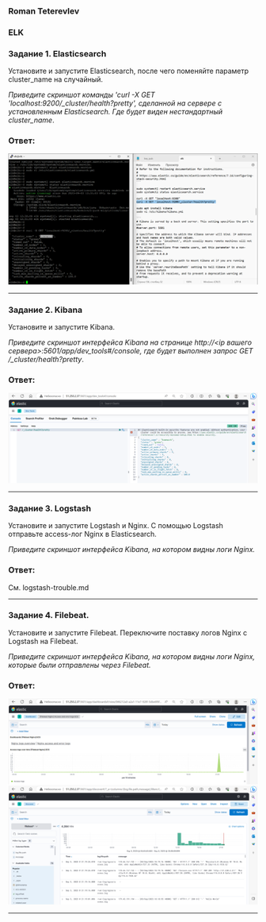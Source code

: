 ### Roman Teterevlev

### ELK

### Задание 1. Elasticsearch 

Установите и запустите Elasticsearch, после чего поменяйте параметр cluster_name на случайный. 

*Приведите скриншот команды 'curl -X GET 'localhost:9200/_cluster/health?pretty', сделанной на сервере с установленным Elasticsearch. Где будет виден нестандартный cluster_name*.

### Ответ:

![alt text](https://github.com/Roman-Teterevlev/SYS-21_11-03/blob/main/11-03_1.1.png)

---

### Задание 2. Kibana

Установите и запустите Kibana.

*Приведите скриншот интерфейса Kibana на странице http://<ip вашего сервера>:5601/app/dev_tools#/console, где будет выполнен запрос GET /_cluster/health?pretty*.

### Ответ:

![alt text](https://github.com/Roman-Teterevlev/SYS-21_11-03/blob/main/11-03_2.1.png)

---

### Задание 3. Logstash

Установите и запустите Logstash и Nginx. С помощью Logstash отправьте access-лог Nginx в Elasticsearch. 

*Приведите скриншот интерфейса Kibana, на котором видны логи Nginx.*

### Ответ:

См. logstash-trouble.md

---

### Задание 4. Filebeat. 

Установите и запустите Filebeat. Переключите поставку логов Nginx с Logstash на Filebeat. 

*Приведите скриншот интерфейса Kibana, на котором видны логи Nginx, которые были отправлены через Filebeat.*

### Ответ:

![alt text](https://github.com/Roman-Teterevlev/SYS-21_11-03/blob/main/11-03_4.1.png)
![alt text](https://github.com/Roman-Teterevlev/SYS-21_11-03/blob/main/11-03_4.2.png)

---

